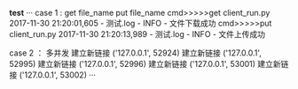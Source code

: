 **test**
···
case 1 :  get file_name   put file_name
cmd>>>>>get client_run.py 
2017-11-30 21:20:01,605 - 测试.log - INFO - 文件下载成功
cmd>>>>>put client_run.py
2017-11-30 21:20:13,989 - 测试.log - INFO - 文件上传成功

case 2 ： 多并发
建立新链接 ('127.0.0.1', 52924)
建立新链接 ('127.0.0.1', 52995)
建立新链接 ('127.0.0.1', 52996)
建立新链接 ('127.0.0.1', 53001)
建立新链接 ('127.0.0.1', 53002)
···
